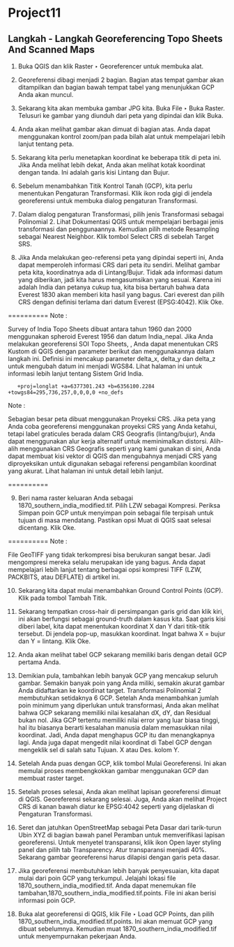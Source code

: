 # Project11
## Langkah - Langkah Georeferencing Topo Sheets And Scanned Maps

1. Buka QGIS dan klik Raster ‣ Georeferencer untuk membuka alat.

2. Georeferensi dibagi menjadi 2 bagian. Bagian atas tempat gambar akan ditampilkan dan bagian bawah tempat tabel yang menunjukkan GCP Anda akan muncul.

3. Sekarang kita akan membuka gambar JPG kita. Buka File ‣ Buka Raster. Telusuri ke gambar yang diunduh dari peta yang dipindai dan klik Buka.

4. Anda akan melihat gambar akan dimuat di bagian atas. Anda dapat menggunakan kontrol zoom/pan pada bilah alat untuk mempelajari lebih lanjut tentang peta.

5. Sekarang kita perlu menetapkan koordinat ke beberapa titik di peta ini. Jika Anda melihat lebih dekat, Anda akan melihat kotak koordinat dengan tanda. Ini adalah garis kisi Lintang dan Bujur.

6. Sebelum menambahkan Titik Kontrol Tanah (GCP), kita perlu menentukan Pengaturan Transformasi. Klik ikon roda gigi di jendela georeferensi untuk membuka dialog pengaturan Transformasi.

7. Dalam dialog pengaturan Transformasi, pilih jenis Transformasi sebagai Polinomial 2. Lihat Dokumentasi QGIS untuk mempelajari berbagai jenis transformasi dan penggunaannya. Kemudian pilih metode Resampling sebagai Nearest Neighbor. Klik tombol Select CRS di sebelah Target SRS.

8. Jika Anda melakukan geo-referensi peta yang dipindai seperti ini, Anda dapat memperoleh informasi CRS dari peta itu sendiri. Melihat gambar peta kita, koordinatnya ada di Lintang/Bujur. Tidak ada informasi datum yang diberikan, jadi kita harus mengasumsikan yang sesuai. Karena ini adalah India dan petanya cukup tua, kita bisa bertaruh bahwa data Everest 1830 akan memberi kita hasil yang bagus. Cari everest dan pilih CRS dengan definisi terlama dari datum Everest (EPSG:4042). Klik Oke.

==========
Note :

Survey of India Topo Sheets dibuat antara tahun 1960 dan 2000 menggunakan spheroid Everest 1956 dan datum India_nepal. Jika Anda melakukan georeferensi SOI Topo Sheets, , Anda dapat menentukan CRS Kustom di QGIS dengan parameter berikut dan menggunakannya dalam langkah ini. Definisi ini mencakup parameter delta_x, delta_y dan delta_z untuk mengubah datum ini menjadi WGS84. Lihat halaman ini untuk informasi lebih lanjut tentang Sistem Grid India.

       +proj=longlat +a=6377301.243 +b=6356100.2284 +towgs84=295,736,257,0,0,0,0 +no_defs
       
Note :

Sebagian besar peta dibuat menggunakan Proyeksi CRS. Jika peta yang Anda coba georeferensi menggunakan proyeksi CRS yang Anda ketahui, tetapi label graticules berada dalam CRS Geografis (lintang/bujur), Anda dapat menggunakan alur kerja alternatif untuk meminimalkan distorsi. Alih-alih menggunakan CRS Geografis seperti yang kami gunakan di sini, Anda dapat membuat kisi vektor di QGIS dan mengubahnya menjadi CRS yang diproyeksikan untuk digunakan sebagai referensi pengambilan koordinat yang akurat. Lihat halaman ini untuk detail lebih lanjut.

==========

9. Beri nama raster keluaran Anda sebagai 1870_southern_india_modified.tif. Pilih LZW sebagai Kompresi. Periksa Simpan poin GCP untuk menyimpan poin sebagai file terpisah untuk tujuan di masa mendatang. Pastikan opsi Muat di QGIS saat selesai dicentang. Klik Oke.

==========
Note :

File GeoTIFF yang tidak terkompresi bisa berukuran sangat besar. Jadi mengompresi mereka selalu merupakan ide yang bagus. Anda dapat mempelajari lebih lanjut tentang berbagai opsi kompresi TIFF (LZW, PACKBITS, atau DEFLATE) di artikel ini.

10. Sekarang kita dapat mulai menambahkan Ground Control Points (GCP). Klik pada tombol Tambah Titik.

11. Sekarang tempatkan cross-hair di persimpangan garis grid dan klik kiri, ini akan berfungsi sebagai ground-truth dalam kasus kita. Saat garis kisi diberi label, kita dapat menentukan koordinat X dan Y dari titik-titik tersebut. Di jendela pop-up, masukkan koordinat. Ingat bahwa X = bujur dan Y = lintang. Klik Oke.

12. Anda akan melihat tabel GCP sekarang memiliki baris dengan detail GCP pertama Anda.

13. Demikian pula, tambahkan lebih banyak GCP yang mencakup seluruh gambar. Semakin banyak poin yang Anda miliki, semakin akurat gambar Anda didaftarkan ke koordinat target. Transformasi Polinomial 2 membutuhkan setidaknya 6 GCP. Setelah Anda menambahkan jumlah poin minimum yang diperlukan untuk transformasi, Anda akan melihat bahwa GCP sekarang memiliki nilai kesalahan dX, dY, dan Residual bukan nol. Jika GCP tertentu memiliki nilai error yang luar biasa tinggi, hal itu biasanya berarti kesalahan manusia dalam memasukkan nilai koordinat. Jadi, Anda dapat menghapus GCP itu dan menangkapnya lagi. Anda juga dapat mengedit nilai koordinat di Tabel GCP dengan mengeklik sel di salah satu Tujuan. X atau Des. kolom Y.

14. Setelah Anda puas dengan GCP, klik tombol Mulai Georeferensi. Ini akan memulai proses membengkokkan gambar menggunakan GCP dan membuat raster target.

15. Setelah proses selesai, Anda akan melihat lapisan georeferensi dimuat di QGIS. Georeferensi sekarang selesai. Juga, Anda akan melihat Project CRS di kanan bawah diatur ke EPSG:4042 seperti yang dijelaskan di Pengaturan Transformasi.

16. Seret dan jatuhkan OpenStreetMap sebagai Peta Dasar dari tarik-turun Ubin XYZ di bagian bawah panel Peramban untuk memverifikasi lapisan georeferensi. Untuk menyetel transparansi, klik ikon Open layer styling panel dan pilih tab Transparency. Atur transparansi menjadi 40%. Sekarang gambar georeferensi harus dilapisi dengan garis peta dasar.

17. Jika georeferensi membutuhkan lebih banyak penyesuaian, kita dapat mulai dari poin GCP yang terkumpul. Jelajahi lokasi file 1870_southern_india_modified.tif. Anda dapat menemukan file tambahan,1870_southern_india_modified.tif.points. File ini akan berisi informasi poin GCP.

18. Buka alat georeferensi di QGIS, klik File ‣ Load GCP Points, dan pilih 1870_southern_india_modified.tif.points. Ini akan memuat GCP yang dibuat sebelumnya. Kemudian muat 1870_southern_india_modified.tif untuk menyempurnakan pekerjaan Anda.


